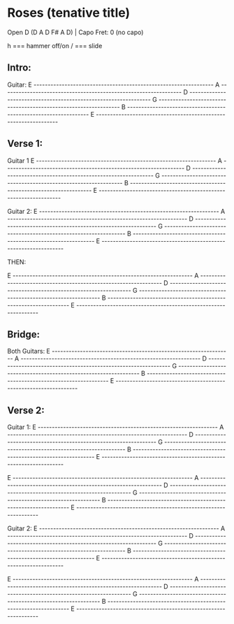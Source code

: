 # Roses (tenative title) 

Open D (D A D F# A D) | Capo Fret: 0 (no capo)

h === hammer off/on
/ === slide

## Intro:

Guitar:
E ----------------------------------------------------------------
A ----------------------------------------------------------------
D ----------------------------------------------------------------
G ----------------------------------------------------------------
B ----------------------------------------------------------------
E ----------------------------------------------------------------

## Verse 1:

Guitar 1
E ----------------------------------------------------------------
A ----------------------------------------------------------------
D ----------------------------------------------------------------
G ----------------------------------------------------------------
B ----------------------------------------------------------------
E ----------------------------------------------------------------


Guitar 2:
E ----------------------------------------------------------------
A ----------------------------------------------------------------
D ----------------------------------------------------------------
G ----------------------------------------------------------------
B ----------------------------------------------------------------
E ----------------------------------------------------------------

THEN:

E ----------------------------------------------------------------
A ----------------------------------------------------------------
D ----------------------------------------------------------------
G ----------------------------------------------------------------
B ----------------------------------------------------------------
E ----------------------------------------------------------------


## Bridge:

Both Guitars:
E ----------------------------------------------------------------
A ----------------------------------------------------------------
D ----------------------------------------------------------------
G ----------------------------------------------------------------
B ----------------------------------------------------------------
E ----------------------------------------------------------------

## Verse 2:

Guitar 1:
E ----------------------------------------------------------------
A ----------------------------------------------------------------
D ----------------------------------------------------------------
G ----------------------------------------------------------------
B ----------------------------------------------------------------
E ----------------------------------------------------------------

E ----------------------------------------------------------------
A ----------------------------------------------------------------
D ----------------------------------------------------------------
G ----------------------------------------------------------------
B ----------------------------------------------------------------
E ----------------------------------------------------------------

Guitar 2:
E ----------------------------------------------------------------
A ----------------------------------------------------------------
D ----------------------------------------------------------------
G ----------------------------------------------------------------
B ----------------------------------------------------------------
E ----------------------------------------------------------------




E ----------------------------------------------------------------
A ----------------------------------------------------------------
D ----------------------------------------------------------------
G ----------------------------------------------------------------
B ----------------------------------------------------------------
E ----------------------------------------------------------------